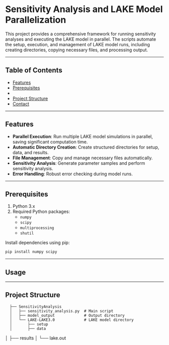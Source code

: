 # Sensitivity Analysis and LAKE Model Parallelization

This project provides a comprehensive framework for running sensitivity analyses and executing the LAKE model in parallel. The scripts automate the setup, execution, and management of LAKE model runs, including creating directories, copying necessary files, and processing output.

---

## Table of Contents
- [Features](#features)
- [Prerequisites](#prerequisites)
- 
- [Project Structure](#project-structure)
- [Contact](#contact)

---

## Features
- **Parallel Execution**: Run multiple LAKE model simulations in parallel, saving significant computation time.
- **Automatic Directory Creation**: Create structured directories for setup, data, and results.
- **File Management**: Copy and manage necessary files automatically.
- **Sensitivity Analysis**: Generate parameter samples and perform sensitivity analysis.
- **Error Handling**: Robust error checking during model runs.

---

## Prerequisites

1. Python 3.x
2. Required Python packages:
   - `numpy`
   - `scipy`
   - `multiprocessing`
   - `shutil`

Install dependencies using pip:
```bash
pip install numpy scipy

```

---

## Usage

---

## Project Structure
```
  ├── SensitivityAnalysis
  │   ├── sensitivity_analysis.py  # Main script
  │   ├── model_output             # Output directory
  │   └── LAKE-LAKE3.0             # LAKE model directory
  │       ├── setup
  │       ├── data
```
  │       ├── results
  │       └── lake.out


